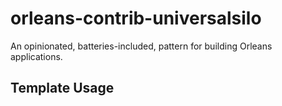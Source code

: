 # orleans-contrib-universalsilo
An opinionated, batteries-included, pattern for building Orleans applications.

## Template Usage
